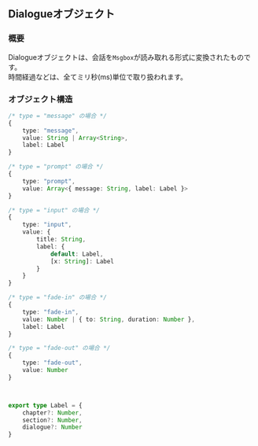 ## Dialogueオブジェクト


### 概要
Dialogueオブジェクトは、会話を`Msgbox`が読み取れる形式に変換されたものです。<Br />
時間経過などは、全てミリ秒(ms)単位で取り扱われます。


### オブジェクト構造
```TypeScript
/* type = "message" の場合 */
{
	type: "message",
	value: String | Array<String>,
	label: Label
}

/* type = "prompt" の場合 */
{
	type: "prompt",
	value: Array<{ message: String, label: Label }>
}

/* type = "input" の場合 */
{
	type: "input",
	value: {
		title: String,
		label: {
			default: Label,
			[x: String]: Label
		}
	}
}

/* type = "fade-in" の場合 */
{
	type: "fade-in",
	value: Number | { to: String, duration: Number },
	label: Label
}

/* type = "fade-out" の場合 */
{
	type: "fade-out",
	value: Number
}



export type Label = {
	chapter?: Number,
	section?: Number,
	dialogue?: Number
}
```